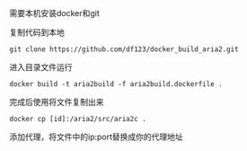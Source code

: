 需要本机安装docker和git

复制代码到本地

```
git clone https://github.com/df123/docker_build_aria2.git
```

进入目录文件运行

```
docker build -t aria2build -f aria2build.dockerfile .
```

完成后使用将文件复制出来

```
docker cp [id]:/aria2/src/aria2c .
```

添加代理，将文件中的ip:port替换成你的代理地址
